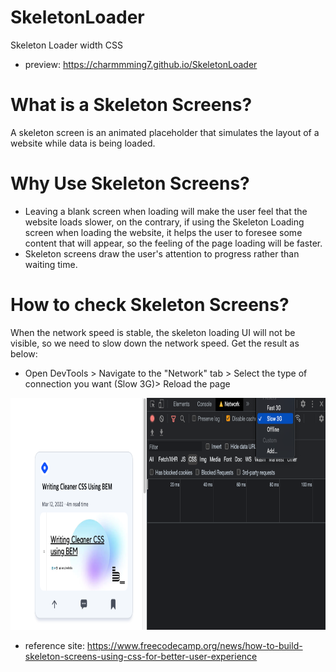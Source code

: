# SkeletonLoader
Skeleton Loader width CSS

- preview: https://charmmming7.github.io/SkeletonLoader

# What is a Skeleton Screens?
A skeleton screen is an animated placeholder that simulates the layout of a website while data is being loaded.

# Why Use Skeleton Screens?
- Leaving a blank screen when loading will make the user feel that the website loads slower, on the contrary, if using the Skeleton Loading screen when loading the website, it helps the user to foresee some content that will appear, so the feeling of the page loading will be faster.
- Skeleton screens draw the user's attention to progress rather than waiting time.

# How to check Skeleton Screens?

When the network speed is stable, the skeleton loading UI will not be visible, so we need to slow down the network speed. Get the result as below:

- Open DevTools > Navigate to the "Network" tab > Select the type of connection you want (Slow 3G)> Reload the page

<img src="./network_screen_img.png" width="830px" height="371px" title="Network Throttling image"/>

- reference site: https://www.freecodecamp.org/news/how-to-build-skeleton-screens-using-css-for-better-user-experience
